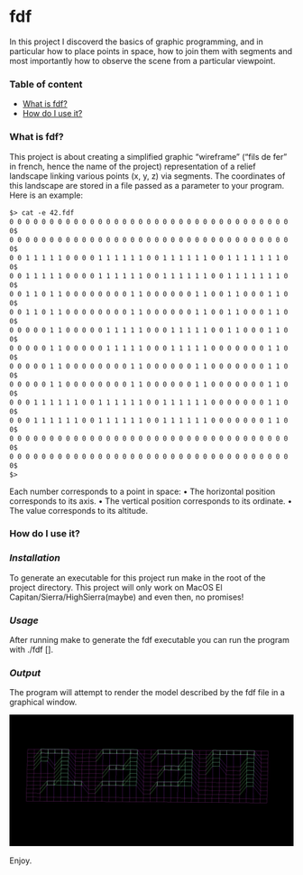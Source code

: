 # fdf
In this project I discoverd the basics of graphic programming, and in particular how
to place points in space, how to join them with segments and most importantly how to
observe the scene from a particular viewpoint.

### Table of content
* [What is fdf?](#what-is-fdf)
* [How do I use it?](#how-do-i-use-it)


### What is fdf?
This project is about creating a simplified graphic “wireframe” (“fils de fer” in french,
hence the name of the project) representation of a relief landscape linking various points
(x, y, z) via segments. The coordinates of this landscape are stored in a file passed as
a parameter to your program. Here is an example:

```
$> cat -e 42.fdf
0 0 0 0 0 0 0 0 0 0 0 0 0 0 0 0 0 0 0 0 0 0 0 0 0 0 0 0 0 0 0 0 0 0 0 0$
0 0 0 0 0 0 0 0 0 0 0 0 0 0 0 0 0 0 0 0 0 0 0 0 0 0 0 0 0 0 0 0 0 0 0 0$
0 0 1 1 1 1 1 0 0 0 0 1 1 1 1 1 1 0 0 1 1 1 1 1 1 0 0 1 1 1 1 1 1 1 0 0$
0 0 1 1 1 1 1 0 0 0 0 1 1 1 1 1 1 0 0 1 1 1 1 1 1 0 0 1 1 1 1 1 1 1 0 0$
0 0 1 1 0 1 1 0 0 0 0 0 0 0 0 1 1 0 0 0 0 0 0 1 1 0 0 1 1 0 0 0 1 1 0 0$
0 0 1 1 0 1 1 0 0 0 0 0 0 0 0 1 1 0 0 0 0 0 0 1 1 0 0 1 1 0 0 0 1 1 0 0$
0 0 0 0 0 1 1 0 0 0 0 0 1 1 1 1 1 0 0 0 1 1 1 1 1 0 0 1 1 0 0 0 1 1 0 0$
0 0 0 0 0 1 1 0 0 0 0 0 1 1 1 1 1 0 0 0 1 1 1 1 1 0 0 0 0 0 0 0 1 1 0 0$
0 0 0 0 0 1 1 0 0 0 0 0 0 0 0 1 1 0 0 0 0 0 0 1 1 0 0 0 0 0 0 0 1 1 0 0$
0 0 0 0 0 1 1 0 0 0 0 0 0 0 0 1 1 0 0 0 0 0 0 1 1 0 0 0 0 0 0 0 1 1 0 0$
0 0 0 1 1 1 1 1 1 0 0 1 1 1 1 1 1 0 0 1 1 1 1 1 1 0 0 0 0 0 0 0 1 1 0 0$
0 0 0 1 1 1 1 1 1 0 0 1 1 1 1 1 1 0 0 1 1 1 1 1 1 0 0 0 0 0 0 0 1 1 0 0$
0 0 0 0 0 0 0 0 0 0 0 0 0 0 0 0 0 0 0 0 0 0 0 0 0 0 0 0 0 0 0 0 0 0 0 0$
0 0 0 0 0 0 0 0 0 0 0 0 0 0 0 0 0 0 0 0 0 0 0 0 0 0 0 0 0 0 0 0 0 0 0 0$
$>
```

Each number corresponds to a point in space:
• The horizontal position corresponds to its axis.
• The vertical position corresponds to its ordinate.
• The value corresponds to its altitude.

### How do I use it?

### *Installation*

To generate an executable for this project run make in the root of the project directory. 
This project will only work on MacOS El Capitan/Sierra/HighSierra(maybe) and even then, no promises!

### *Usage*

After running make to generate the fdf executable you can run the program with ./fdf [<filename>].

### *Output*
The program will attempt to render the model described by the fdf file in a graphical window.

![Example:](https://github.com/abidaaa/fdf/blob/master/1337.png)

Enjoy.